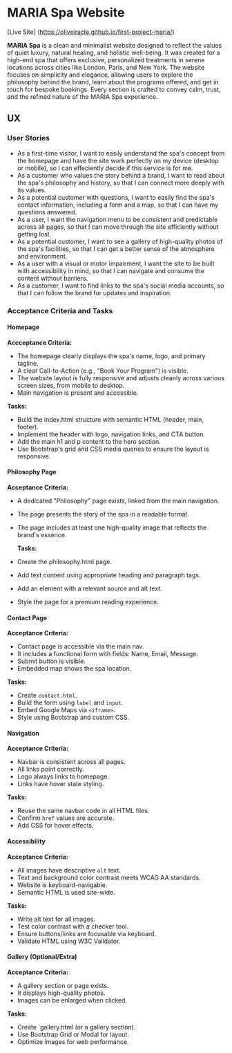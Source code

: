 # MARIA Spa Website
[Live Site] (https://oliveiracle.github.io/first-project-maria/)

**MARIA Spa** is a clean and minimalist website designed to reflect the values of quiet luxury, natural healing, and holistic well-being. It was created for a high-end spa that offers exclusive, personalized treatments in serene locations across cities like London, Paris, and New York.
The website focuses on simplicity and elegance, allowing users to explore the philosophy behind the brand, learn about the programs offered, and get in touch for bespoke bookings. Every section is crafted to convey calm, trust, and the refined nature of the MARIA Spa experience.

## UX

### User Stories
- As a first-time visitor, I want to easily understand the spa's concept from the homepage and have the site work perfectly on my device (desktop or mobile), so I can effeciently decide if this service is for me.
- As a customer who values the story behind a brand, I want to read about the spa's philosophy and history, so that I can connect more deeply with its values.
- As a potential customer with questions, I want to easily find the spa's contact information, including a form and a map, so that I can have my questions answered.
- As a user, I want the navigation menu to be consistent and predictable across all pages, so that I can move through the site efficiently without getting lost.
- As a potential customer, I want to see a gallery of high-quality photos of the spa's facilities, so that I can get a better sense of the atmosphere and environment.
- As a user with a visual or motor impairment, I want the site to be built with accessibility in mind, so that I can navigate and consume the content without barriers.
- As a customer, I want to find links to the spa's social media accounts, so that I can follow the brand for updates and inspiration.


### Acceptance Criteria and Tasks

#### Homepage

**Accceptance Criteria:**
- The homepage clearly displays the spa's name, logo, and primary tagline.
- A clear Call-to-Action (e.g., "Book Your Program") is visible.
- The website layout is fully responsive and adjusts cleanly across various screen sizes, from mobile to desktop.
- Main navigation is present and accessible.

**Tasks:**
- Build the index.html structure with semantic HTML (header, main, footer).
- Implement the header with logo, navigation links, and CTA button.
- Add the main h1 and p content to the hero section.
- Use Bootstrap's grid and CSS media queries to ensure the layout is responsive.

#### Philosophy Page

**Acceptance Criteria:**
- A dedicated "Philosophy" page exists, linked from the main navigation.
- The page presents the story of the spa in a readable format.
- The page includes at least one high-quality image that reflects the brand's essence.

  **Tasks:**
- Create the philosophy.html page.
- Add text content using appropriate heading and paragraph tags.
- Add an  element with a relevant source and alt text.
- Style the page for a premium reading experience.

#### Contact Page

**Acceptance Criteria:**
- Contact page is accessible via the main nav.
- It includes a functional form with fields: Name, Email, Message.
- Submit button is visible.
- Embedded map shows the spa location.

**Tasks:**
- Create `contact.html`.
- Build the form using `label` and `input`.
- Embed Google Maps via `<iframe>`.
- Style using Bootstrap and custom CSS.

#### Navigation

**Acceptance Criteria:**
- Navbar is consistent across all pages.
- All links point correctly.
- Logo always links to homepage.
- Links have hover state styling.

**Tasks:**
- Reuse the same navbar code in all HTML files.
- Confirm `href` values are accurate.
- Add CSS for hover effects.

#### Accessibility

**Acceptance Criteria:**
- All images have descriptive `alt` text.
- Text and background color contrast meets WCAG AA standards.
- Website is keyboard-navigable.
- Semantic HTML is used site-wide.

**Tasks:**
- Write alt text for all images.
- Test color contrast with a checker tool.
- Ensure buttons/links are focusable via keyboard.
- Validate HTML using W3C Validator.

#### Gallery (Optional/Extra)

**Acceptance Criteria:**
- A gallery section or page exists.
- It displays high-quality photos.
- Images can be enlarged when clicked.

**Tasks:**
- Create `gallery.html (or a gallery section).
- Use Bootstrap Grid or Modal for layout.
- Optimize images for web performance.
  




